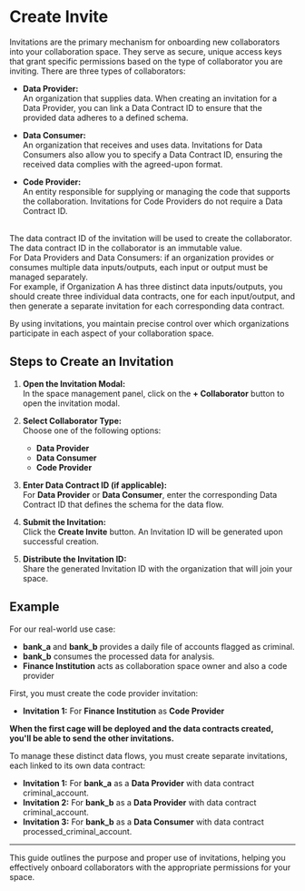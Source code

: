 # Create Invite

Invitations are the primary mechanism for onboarding new collaborators into your collaboration space. They serve as secure, unique access keys that grant specific permissions based on the type of collaborator you are inviting. There are three types of collaborators:

- **Data Provider:**  
  An organization that supplies data. When creating an invitation for a Data Provider, you can link a Data Contract ID to ensure that the provided data adheres to a defined schema. 
 
- **Data Consumer:**  
  An organization that receives and uses data. Invitations for Data Consumers also allow you to specify a Data Contract ID, ensuring the received data complies with the agreed-upon format.

- **Code Provider:**  
  An entity responsible for supplying or managing the code that supports the collaboration. Invitations for Code Providers do not require a Data Contract ID.

<br />The data contract ID of the invitation will be used to create the collaborator. The data contract ID in the collaborator is an immutable value.
<br />For Data Providers and Data Consumers: if an organization provides or consumes multiple data inputs/outputs, each input or output must be managed separately.
<br />For example, if Organization A has three distinct data inputs/outputs, you should create three individual data contracts, one for each input/output, and then generate a separate invitation for each corresponding data contract.

By using invitations, you maintain precise control over which organizations participate in each aspect of your collaboration space.

## Steps to Create an Invitation

1. **Open the Invitation Modal:**  
   In the space management panel, click on the **+ Collaborator** button to open the invitation modal.

2. **Select Collaborator Type:**  
   Choose one of the following options:
   - **Data Provider**
   - **Data Consumer**
   - **Code Provider**

3. **Enter Data Contract ID (if applicable):**  
   For **Data Provider** or **Data Consumer**, enter the corresponding Data Contract ID that defines the schema for the data flow.

4. **Submit the Invitation:**  
   Click the **Create Invite** button. An Invitation ID will be generated upon successful creation.

5. **Distribute the Invitation ID:**  
   Share the generated Invitation ID with the organization that will join your space.

## Example

For our real-world use case:

- **bank_a** and **bank_b** provides a daily file of accounts flagged as criminal.
- **bank_b** consumes the processed data for analysis.
- **Finance Institution** acts as collaboration space owner and also a code provider

First, you must create the code provider invitation:
- **Invitation 1:** For **Finance Institution** as **Code Provider**

**When the first cage will be deployed and the data contracts created, you'll be able to send the other invitations.**

To manage these distinct data flows, you must create separate invitations, each linked to its own data contract:

- **Invitation 1:** For **bank_a** as a **Data Provider** with data contract criminal_account.
- **Invitation 2:** For **bank_b** as a **Data Provider** with data contract criminal_account.
- **Invitation 3:** For **bank_b** as a **Data Consumer** with data contract processed_criminal_account.


---

This guide outlines the purpose and proper use of invitations, helping you effectively onboard collaborators with the appropriate permissions for your space.
